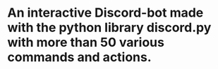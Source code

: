 # An interactive Discord-bot made with the python library discord.py with more than 50 various commands and actions.
